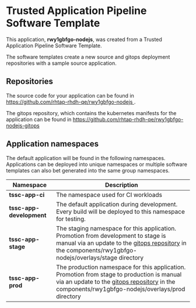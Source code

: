 # Trusted Application Pipeline Software Template

This application, **rwy1gbfgo-nodejs**, was created from a Trusted Application Pipeline Software Template.

The software templates create a new source and gitops deployment repositories with a sample source application. 

## Repositories

The source code for your application can be found in [https://github.com/rhtap-rhdh-qe/rwy1gbfgo-nodejs ](https://github.com/rhtap-rhdh-qe/rwy1gbfgo-nodejs ).
 
The gitops repository, which contains the kubernetes manifests for the application can be found in 
[https://github.com/rhtap-rhdh-qe/rwy1gbfgo-nodejs-gitops ](https://github.com/rhtap-rhdh-qe/rwy1gbfgo-nodejs-gitops ) 

## Application namespaces 

The default application will be found in the following namespaces. Applications can be deployed into unique namespaces or multiple software templates can also bet generated into the same group namespaces.  

|  Namespace   |  Description   |  
| -------- | -------- |
| **tssc-app-ci** | The namespace used for CI workloads |
| **tssc-app-development** | The default application during development. Every build will be deployed to this namespace for testing. |
| **tssc-app-stage** | The staging namespace for this application. Promotion from development to stage is manual via an update to the [gitops repository](https://github.com/rhtap-rhdh-qe/rwy1gbfgo-nodejs-gitops ) in the components/rwy1gbfgo-nodejs/overlays/stage directory |
| **tssc-app-prod** | The production namespace for this application. Promotion from stage to production is manual via an update to the [gitops repository](https://github.com/rhtap-rhdh-qe/rwy1gbfgo-nodejs-gitops ) in the components/rwy1gbfgo-nodejs/overlays/prod directory |